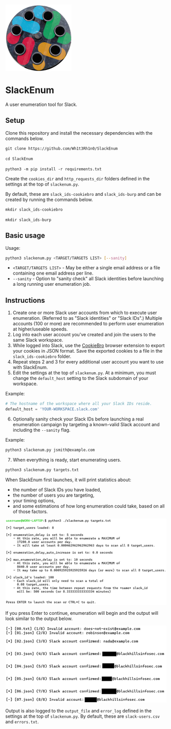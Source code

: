 
![SlackEnum logo](assets/logo-slackenum.png)  

# SlackEnum

A user enumeration tool for Slack.


## Setup

Clone this repository and install the necessary dependencies with the commands below.

```
git clone https://github.com/Wh1t3Rh1n0/SlackEnum

cd SlackEnum

python3 -m pip install -r requirements.txt
```

Create the `cookies_dir` and `http_requests_dir` folders defined in the settings at the top of `slackenum.py`. 

By default, these are `slack_ids-cookiebro` and `slack_ids-burp` and can be created by running the commands below.

```
mkdir slack_ids-cookiebro

mkdir slack_ids-burp
```


## Basic usage


Usage:

```bash
python3 slackenum.py <TARGET/TARGETS LIST> [--sanity]
```

- `<TARGET/TARGETS LIST>` - May be either a single email address or a file containing one email address per line.
- `--sanity` - Option to "sanity check" all Slack identities before launching a long running user enumeration job.



## Instructions

1. Create one or more Slack user accounts from which to execute user enumeration. (Referred to as "Slack identities" or "Slack IDs".) Multiple accounts (100 or more) are recommended to perform user enumeration at higher/useable speeds.
2. Log into each user account you've created and join the users to the same Slack workspace.
3. While logged into Slack, use the [CookieBro](https://addons.mozilla.org/en-US/firefox/addon/cookiebro/) browser extension to export your cookies in JSON format. Save the exported cookies to a file in the `slack_ids-cookiebro` folder.
4. Repeat steps 2 and 3 for every additional user account you want to use with SlackEnum.
5. Edit the settings at the top of `slackenum.py`. At a minimum, you must change the `default_host` setting to the Slack subdomain of your workspace. 
 
Example:

```python
# The hostname of the workspace where all your Slack IDs reside.
default_host = 'YOUR-WORKSPACE.slack.com'
```

6. Optionally sanity check your Slack IDs before launching a real enumeration campaign by targeting a known-valid Slack account and including the `--sanity` flag.

Example:

```bash
python3 slackenum.py jsmith@example.com
```

7. When everything is ready, start enumerating users.

```bash
python3 slackenum.py targets.txt
```

When SlackEnum first launches, it will print statistics about:
- the number of Slack IDs you have loaded, 
- the number of users you are targeting, 
- your timing options,
- and some estimations of how long enumeration could take, based on all of those factors.

![](assets/example-execution.png)

If you press Enter to continue, enumeration will begin and the output will look similar to the output below.

![](assets/example-output.png)

Output is also logged to the `output_file` and `error_log` defined in the settings at the top of `slackenum.py`. By default, these are `slack-users.csv` and `errors.txt`.

